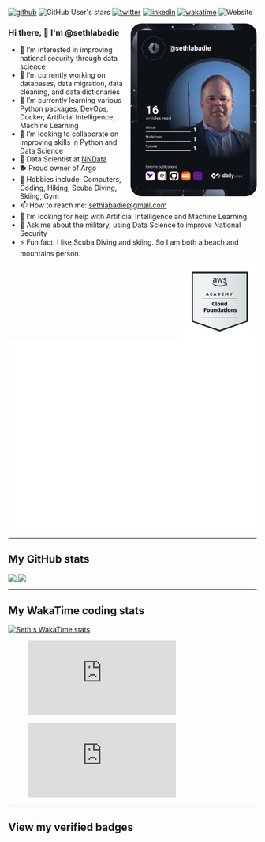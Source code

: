 [![github](https://img.shields.io/github/followers/sethlabadie?logo=github&style=plastic)](https://github.com/sethlabadie?tab=followers)
![GitHub User's stars](https://img.shields.io/github/stars/sethlabadie?logo=github&style=plastic)
[![twitter](https://img.shields.io/twitter/follow/sethlabadie?style=plastic&logo=twitter&labelColor=595959&color=595959)](https://twitter.com/sethlabadie)
[![linkedin](https://img.shields.io/static/v1?logo=linkedin&style=flat-square&color=0072b1&label=LinkedIn&message=%E2%98%86)](https://www.linkedin.com/in/sethlabadie)
[![wakatime](https://wakatime.com/badge/user/018d1a7a-3684-4fa0-a2d4-18ba89ddd697.svg)](https://wakatime.com/@018d1a7a-3684-4fa0-a2d4-18ba89ddd697)
![Website](https://img.shields.io/website?url=https%3A%2F%2Fwww.sethlabadie.dev)

<div align="left">
  <a href="https://api.daily.dev/get?r=sethlabadie" target="_blank">
    <img
      width="256"
      align="right"
      src="https://github.com/sethlabadie/sethlabadie/blob/main/devcard.svg"
      alt="Seth Labadie's Dev Card"
    />
  </a>
</div>

### Hi there, 👋 I'm @sethlabadie
[//]: # (🚨 My blog: [Blog Name]parens https://sethlabadie.dev parens)
- 👀 I’m interested in improving national security through data science
- 🔭 I’m currently working on databases, data migration, data cleaning, and data dictionaries
- 🌱 I’m currently learning various Python packages, DevOps, Docker, Artificial Intelligence, Machine Learning
- 👯 I’m looking to collaborate on improving skills in Python and Data Science
- 🚀 Data Scientist at [NNData](https://www.nndata.com)
- 🐕 Proud owner of Argo       <!--- 💍 Married to Martha-->
- 🙉 Hobbies include: Computers, Coding, Hiking, Scuba Diving, Skiing, Gym
- 📫 How to reach me: sethlabadie@gmail.com
- 🤔 I’m looking for help with Artificial Intelligence and Machine Learning
- 💬 Ask me about the military, using Data Science to improve National Security
- ⚡ Fun fact: I like Scuba Diving and skiing. So I am both a beach and mountains person.
<!--this is an in-line comment-->
[//]: # (This is a comment.)
[//]: # (- 💍 Married to Martha)

<!-- Credly badge for AWS Cloud Foundations -->

<div align="left">
  <a href="https://www.credly.com/badges/1761c0cd-c4f3-4fa7-8854-6b00479f4c46/public_url" target="_blank">
    <img
      width="150"
      height="150"
      align="right"
      src="https://github.com/sethlabadie/sethlabadie/blob/main/aws-academy-graduate-aws-academy-cloud-foundations.png"
      alt="AWS Cloud Foundations"
    />
  </a>
</div>


[//]: # (https://github.com/lowlighter/metrics/blob/master/.github/readme/partials/documentation/setup/action.md)
![Metrics](/github-metrics.svg)

---
## My GitHub stats

<!-- https://github.com/anuraghazra/github-readme-stats -->
<a href="https://github.com/anuraghazra/github-readme-stats">
  <img height=200 align="top" src="https://github-readme-stats.vercel.app/api/?username=sethlabadie&show_icons=true&include_all_commits=true&theme=dark&card_width=160" />
</a>

<!-- https://github.com/anuraghazra/github-readme-stats -->
<a href="https://github.com/anuraghazra/github-readme-stats">
  <img height=200 align="top" src="https://github-readme-stats.vercel.app/api/top-langs/?username=sethlabadie&layout=compact&theme=dark&langs_count=8&card_width=160" />
</a>

---
## My WakaTime coding stats

[![Seth's WakaTime stats](https://github-readme-stats.vercel.app/api/wakatime?username=sethlabadie&layout=compact&theme=dark)](https://github.com/anuraghazra/github-readme-stats)


[//]: # (Coding Activity)
<figure><embed src="https://wakatime.com/share/@sethlabadie/dd3070ff-5226-4aa2-a6f6-842ffa91cbfd.svg"></embed></figure>

[//]: # (Coding Activity Table)
<figure><embed src="https://wakatime.com/share/@sethlabadie/c37408e6-4378-416f-92bd-fd44e500162a.svg"></embed></figure>


[//]: # (https://github.com/lowlighter/metrics/blob/master/source/plugins/wakatime/README.md)


---
## View my verified badges
<!--START_SECTION:badges-->
<!--END_SECTION:badges-->


<!---
[![Seth's GitHub activity graph](https://github-readme-activity-graph.vercel.app/graph?username=sethlabadie&bg_color=0d1117&color=708090&line=139ae1&point=ffffff&area=true&hide_border=true)](https://github.com/sethlabadie)

![Seth's GitHub activity graph](http://github-profile-summary-cards.vercel.app/api/cards/profile-details?username=sethlabadie&theme=transparent)

![](http://github-profile-summary-cards.vercel.app/api/cards/profile-details?username=sethlabadie&theme=default)

![](http://github-profile-summary-cards.vercel.app/api/cards/repos-per-language?username=sethlabadie&theme=default) &nbsp;&nbsp;&nbsp;  ![](http://github-profile-summary-cards.vercel.app/api/cards/most-commit-language?username=sethlabadie&theme=default)

![](http://github-profile-summary-cards.vercel.app/api/cards/stats?username=sethlabadie&theme=default)  &nbsp;&nbsp;&nbsp; ![](http://github-profile-summary-cards.vercel.app/api/cards/productive-time?username=sethlabadie&theme=default&utcOffset=8)

### Courses

| Topic                                | Start          | End           | Done  |
|--------------------------------------|----------------|---------------|-------|
| Introduction to Programming (Python) | October 2021   | December 2022 | ✅     |
| Introduction to Cloud                | January 2023   | February 2023 | ✅     |
--->



<!---
sethlabadie/sethlabadie is a ✨ special ✨ repository because its `README.md` (this file) appears on your GitHub profile.
You can click the Preview link to take a look at your changes.
--->
